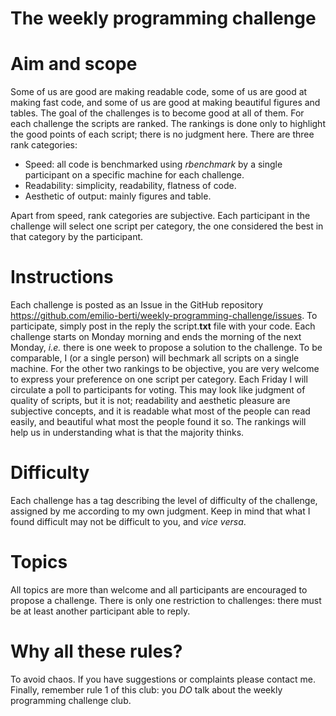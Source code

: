 # The weekly programming challenge

# Aim and scope
Some of us are good are making readable code, some of us are good at making fast code, and some of us are good at making beautiful figures and tables. The goal of the challenges is to become good at all of them. For each challenge the scripts are ranked. The rankings is done only to highlight the good points of each script; there is no judgment here. There are three rank categories: 
  * Speed: all code is benchmarked using *rbenchmark* by a single participant on a specific machine for each challenge.
  * Readability: simplicity, readability, flatness of code.
  * Aesthetic of output: mainly figures and table.
  
Apart from speed, rank categories are subjective. Each participant in the challenge will select one script per category, the one considered the best in that category by the participant. 

# Instructions
Each challenge is posted as an Issue in the GitHub repository https://github.com/emilio-berti/weekly-programming-challenge/issues. To participate, simply post in the reply the script.**txt** file with your code. Each challenge starts on Monday morning and ends the morning of the next Monday, *i.e.* there is one week to propose a solution to the challenge. To be comparable, I (or a single person) will bechmark all scripts on a single machine. For the other two rankings to be objective, you are very welcome to express your preference on one script per category. Each Friday I will circulate a poll to participants for voting. This may look like judgment of quality of scripts, but it is not; readability and aesthetic pleasure are subjective concepts, and it is readable what most of the people can read easily, and beautiful what most the people found it so. The rankings will help us in understanding what is that the majority thinks.

# Difficulty
Each challenge has a tag describing the level of difficulty of the challenge, assigned by me according to my own judgment. Keep in mind that what I found difficult may not be difficult to you, and *vice versa*. 

# Topics
All topics are more than welcome and all participants are encouraged to propose a challenge. There is only one restriction to challenges: there must be at least another participant able to reply.

# Why all these rules?
To avoid chaos. If you have suggestions or complaints please contact me. Finally, remember rule 1 of this club: you *DO* talk about the weekly programming challenge club.
